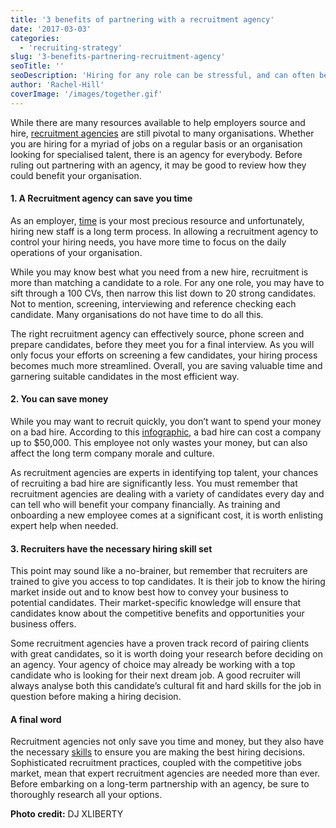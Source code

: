 ```yaml
---
title: '3 benefits of partnering with a recruitment agency'
date: '2017-03-03'
categories:
  - 'recruiting-strategy'
slug: '3-benefits-partnering-recruitment-agency'
seoTitle: ''
seoDescription: 'Hiring for any role can be stressful, and can often be harder without a dedicated hiring manager or recruitment agency at hand.'
author: 'Rachel-Hill'
coverImage: '/images/together.gif'
---
```


While there are many resources available to help employers source and hire, [recruitment agencies](https://www.collinsdictionary.com/dictionary/english/recruitment-agency) are still pivotal to many organisations. Whether you are hiring for a myriad of jobs on a regular basis or an organisation looking for specialised talent, there is an agency for everybody. Before ruling out partnering with an agency, it may be good to review how they could benefit your organisation.

#### **1\. A Recruitment agency can save you time**

As an employer, [time](https://www.roberthalf.com/employers/hiring-advice/employee-recruitment/making-a-decision/use-recruitment-agencies-to-save-time-and-money) is your most precious resource and unfortunately, hiring new staff is a long term process. In allowing a recruitment agency to control your hiring needs, you have more time to focus on the daily operations of your organisation.

While you may know best what you need from a new hire, recruitment is more than matching a candidate to a role. For any one role, you may have to sift through a 100 CVs, then narrow this list down to 20 strong candidates. Not to mention, screening, interviewing and reference checking each candidate. Many organisations do not have time to do all this.

The right recruitment agency can effectively source, phone screen and prepare candidates, before they meet you for a final interview. As you will only focus your efforts on screening a few candidates, your hiring process becomes much more streamlined. Overall, you are saving valuable time and garnering suitable candidates in the most efficient way.

#### **2\. You can save money**

While you may want to recruit quickly, you don’t want to spend your money on a bad hire. According to this [infographic](https://www.fastcompany.com/3028628/work-smart/infographic-how-much-a-bad-hire-will-actually-cost-you), a bad hire can cost a company up to $50,000. This employee not only wastes your money, but can also affect the long term company morale and culture.

As recruitment agencies are experts in identifying top talent, your chances of recruiting a bad hire are significantly less. You must remember that recruitment agencies are dealing with a variety of candidates every day and can tell who will benefit your company financially. As training and onboarding a new employee comes at a significant cost, it is worth enlisting expert help when needed.

#### **3\. Recruiters have the necessary hiring skill set**

This point may sound like a no-brainer, but remember that recruiters are trained to give you access to top candidates. It is their job to know the hiring market inside out and to know best how to convey your business to potential candidates. Their market-specific knowledge will ensure that candidates know about the competitive benefits and opportunities your business offers.

Some recruitment agencies have a proven track record of pairing clients with great candidates, so it is worth doing your research before deciding on an agency. Your agency of choice may already be working with a top candidate who is looking for their next dream job. A good recruiter will always analyse both this candidate’s cultural fit and hard skills for the job in question before making a hiring decision.

#### **A final word**

Recruitment agencies not only save you time and money, but they also have the necessary [skills](http://theundercoverrecruiter.com/want-job-recruitment-6-must-have-skills/) to ensure you are making the best hiring decisions. Sophisticated recruitment practices, coupled with the competitive jobs market, mean that expert recruitment agencies are needed more than ever. Before embarking on a long-term partnership with an agency, be sure to thoroughly research all your options.

**Photo credit:** DJ XLIBERTY
